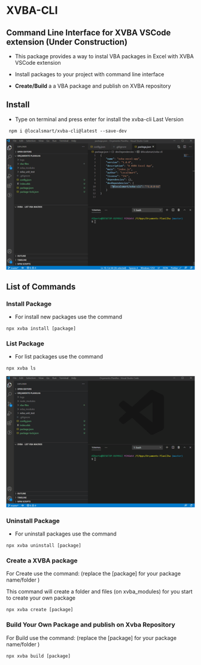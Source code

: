 # XVBA-CLI

## Command Line Interface for XVBA VSCode extension (Under Construction)

- This package provides a way to instal VBA packages in Excel with XVBA VSCode extension

- Install packages to your project with command line interface
- <b>Create/Build</b> a a VBA package and publish on XVBA repository


## Install

- Type on terminal and press enter for install the xvba-cli Last Version

```
 npm i @localsmart/xvba-cli@latest --save-dev
```

 <p>
 <img src="https://github.com/aeraphe/images-xvb/raw/master/images/npm_install.gif" alt="Install Packages">
</p>

## List of Commands

### Install Package

- For install new packages use the command 

```
npx xvba install [package]
```


### List Package

- For list packages use the command

```
npx xvba ls
```

<p>
 <img src="https://github.com/aeraphe/images-xvb/raw/master/images/xvba_ls.gif" alt="List Packages">
</p>

### Uninstall Package 

- For uninstall packages use the command

```
npx xvba uninstall [package]
```



### Create a XVBA package

<p> For Create use the command: (replace the [package] for your package name/folder ) </p>

This command will create a folder and files (on xvba_modules) for you start to create your own package


```
npx xvba create [package]

```

### Build Your Own Package and publish on Xvba Repository

<p> For Build use the command: (replace the [package] for your package name/folder ) </p>

```
npx xvba build [package]

```
